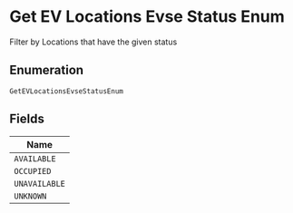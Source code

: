 
# Get EV Locations Evse Status Enum

Filter by Locations that have the given status

## Enumeration

`GetEVLocationsEvseStatusEnum`

## Fields

| Name |
|  --- |
| `AVAILABLE` |
| `OCCUPIED` |
| `UNAVAILABLE` |
| `UNKNOWN` |


